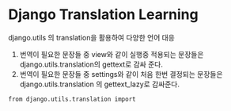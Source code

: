 # Django Translation Learning

django.utils 의 translation을 활용하여 다양한 언어 대응

1. 번역이 필요한 문장들 중 view와 같이 실행중 적용되는 문장들은 django.utils.translation의 gettext로 감싸 준다.
2. 번역이 필요한 문장들 중 settings와 같이 처음 한번 결정되는 문장들은 django.utils.translation 의 gettext_lazy로 감싸준다.

```class:lineno
from django.utils.translation import 
``` 